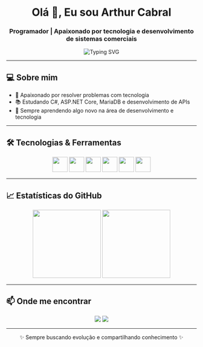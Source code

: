 <h1 align="center">Olá 👋, Eu sou Arthur Cabral</h1>
<h3 align="center">Programador | Apaixonado por tecnologia e desenvolvimento de sistemas comerciais</h3>

<p align="center">
  <img src="https://readme-typing-svg.herokuapp.com?font=Fira+Code&duration=4000&pause=1000&color=eaff00&center=true&vCenter=true&width=435&lines=Desenvolvedor+C%23+e+.NET;Sempre+aprendendo+e+evoluindo!" alt="Typing SVG" />
</p>

---

## 💻 Sobre mim
- 🎯 Apaixonado por resolver problemas com tecnologia
- 📚 Estudando C#, ASP.NET Core, MariaDB e desenvolvimento de APIs
- 🌱 Sempre aprendendo algo novo na área de desenvolvimento e tecnologia
  
---

## 🛠️ Tecnologias & Ferramentas

<p align="center">
  <img src="https://cdn.jsdelivr.net/gh/devicons/devicon/icons/csharp/csharp-original.svg" width="40" height="40"/>
  <img src="https://cdn.jsdelivr.net/gh/devicons/devicon/icons/dot-net/dot-net-original.svg" width="40" height="40"/>
  <img src="https://cdn.jsdelivr.net/gh/devicons/devicon/icons/mysql/mysql-original.svg" width="40" height="40"/>  
  <img src="https://cdn.jsdelivr.net/gh/devicons/devicon/icons/javascript/javascript-original.svg" width="40" height="40"/>
  <img src="https://cdn.jsdelivr.net/gh/devicons/devicon/icons/html5/html5-original.svg" width="40" height="40"/>
  <img src="https://cdn.jsdelivr.net/gh/devicons/devicon/icons/css3/css3-original.svg" width="40" height="40"/>
</p>

---

## 📈 Estatísticas do GitHub

<p align="center">
  <img height="180em" src="https://github-readme-stats.vercel.app/api?username=ArthurCR12&show_icons=true&theme=dark&include_all_commits=true&count_private=true"/>
  <img height="180em" src="https://github-readme-stats.vercel.app/api/top-langs/?username=ArthurCR12&layout=compact&langs_count=7&theme=dark"/>
</p>

---

## 📫 Onde me encontrar
<p align="center">
  <a href="mailto:acr3112br60@gmail.com"><img src="https://img.shields.io/badge/-Gmail-D14836?style=for-the-badge&logo=gmail&logoColor=white"></a>
  <a href="https://www.linkedin.com/in/arthur-cabral-12b68518/" target="_blank"><img src="https://img.shields.io/badge/-LinkedIn-blue?style=for-the-badge&logo=linkedin&logoColor=white"></a>
</p>

---

<p align="center">
  ✨ Sempre buscando evolução e compartilhando conhecimento ✨
</p>
